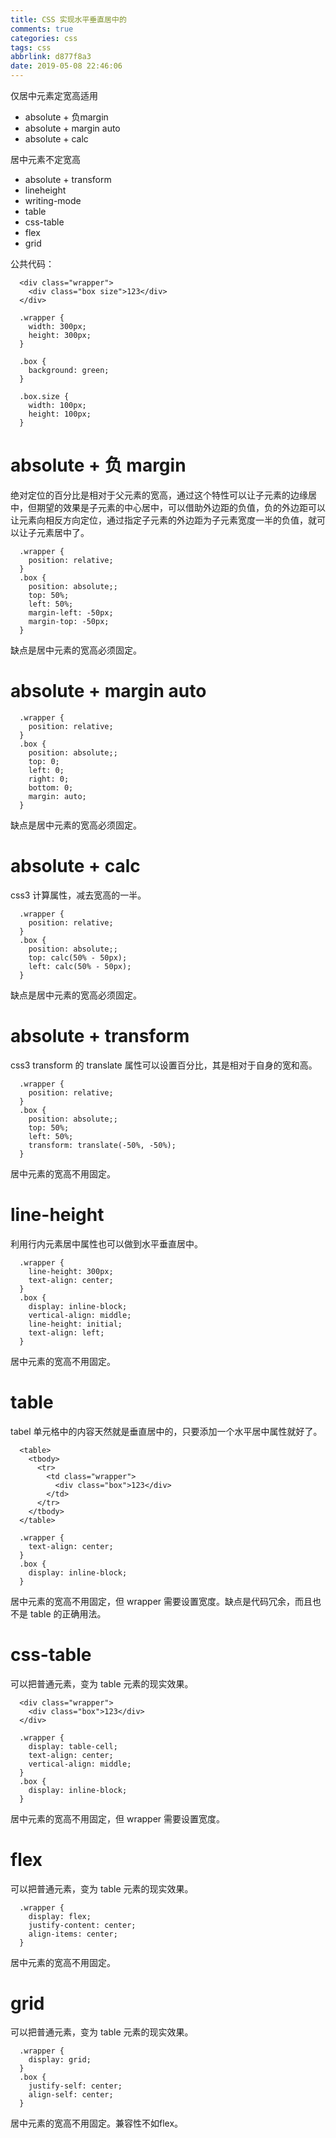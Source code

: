 ```yaml
---
title: CSS 实现水平垂直居中的
comments: true
categories: css
tags: css
abbrlink: d877f8a3
date: 2019-05-08 22:46:06
---
```


仅居中元素定宽高适用
- absolute + 负margin
- absolute + margin auto
- absolute + calc

居中元素不定宽高
- absolute + transform
- lineheight
- writing-mode
- table
- css-table
- flex
- grid

公共代码：
```
  <div class="wrapper">
    <div class="box size">123</div>
  </div>

  .wrapper {
    width: 300px;
    height: 300px;
  }

  .box {
    background: green;    
  }

  .box.size {
    width: 100px;
    height: 100px;
  }
```
# absolute + 负 margin
绝对定位的百分比是相对于父元素的宽高，通过这个特性可以让子元素的边缘居中，但期望的效果是子元素的中心居中，可以借助外边距的负值，负的外边距可以让元素向相反方向定位，通过指定子元素的外边距为子元素宽度一半的负值，就可以让子元素居中了。
```
  .wrapper {
    position: relative;
  }
  .box {
    position: absolute;;
    top: 50%;
    left: 50%;
    margin-left: -50px;
    margin-top: -50px;
  }
```
缺点是居中元素的宽高必须固定。  

# absolute + margin auto
```
  .wrapper {
    position: relative;
  }
  .box {
    position: absolute;;
    top: 0;
    left: 0;
    right: 0;
    bottom: 0;
    margin: auto;
  }
```
缺点是居中元素的宽高必须固定。  

# absolute + calc
css3 计算属性，减去宽高的一半。
```
  .wrapper {
    position: relative;
  }
  .box {
    position: absolute;;
    top: calc(50% - 50px);
    left: calc(50% - 50px);
  }
```
缺点是居中元素的宽高必须固定。  

# absolute + transform
css3 transform 的 translate 属性可以设置百分比，其是相对于自身的宽和高。
```
  .wrapper {
    position: relative;
  }
  .box {
    position: absolute;;
    top: 50%;
    left: 50%;
    transform: translate(-50%, -50%);
  }
```
居中元素的宽高不用固定。  

# line-height
利用行内元素居中属性也可以做到水平垂直居中。
```
  .wrapper {
    line-height: 300px;
    text-align: center;
  }
  .box {
    display: inline-block;
    vertical-align: middle;
    line-height: initial;
    text-align: left;
  }
```
居中元素的宽高不用固定。

# table
tabel 单元格中的内容天然就是垂直居中的，只要添加一个水平居中属性就好了。
```
  <table>
    <tbody>
      <tr>
        <td class="wrapper">
          <div class="box">123</div>
        </td>
      </tr>
    </tbody>
  </table>

  .wrapper {
    text-align: center;
  }
  .box {
    display: inline-block;
  }
```
居中元素的宽高不用固定，但 wrapper 需要设置宽度。缺点是代码冗余，而且也不是 table 的正确用法。  

# css-table
可以把普通元素，变为 table 元素的现实效果。
```
  <div class="wrapper">
    <div class="box">123</div>
  </div>

  .wrapper {
    display: table-cell;
    text-align: center;
    vertical-align: middle;
  }
  .box {
    display: inline-block;
  }
```
居中元素的宽高不用固定，但 wrapper 需要设置宽度。

# flex
可以把普通元素，变为 table 元素的现实效果。
```
  .wrapper {
    display: flex;
    justify-content: center;
    align-items: center;
  }
```
居中元素的宽高不用固定。

# grid
可以把普通元素，变为 table 元素的现实效果。
```
  .wrapper {
    display: grid;
  }
  .box {
    justify-self: center;
    align-self: center;
  }
```
居中元素的宽高不用固定。兼容性不如flex。  
